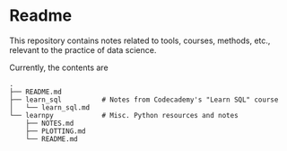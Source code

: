 # Readme

This repository contains notes related to tools, courses, methods, etc., relevant to the practice of data science.

Currently, the contents are

```
.
├── README.md
├── learn_sql          # Notes from Codecademy's "Learn SQL" course
│   └── learn_sql.md
└── learnpy            # Misc. Python resources and notes
    ├── NOTES.md
    ├── PLOTTING.md
    └── README.md
```
